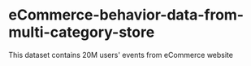 # eCommerce-behavior-data-from-multi-category-store
This dataset contains 20M users' events from eCommerce website
